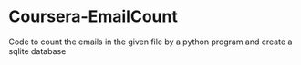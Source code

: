 # Coursera-EmailCount
Code to count the emails in the given file by a python program and create a sqlite database
